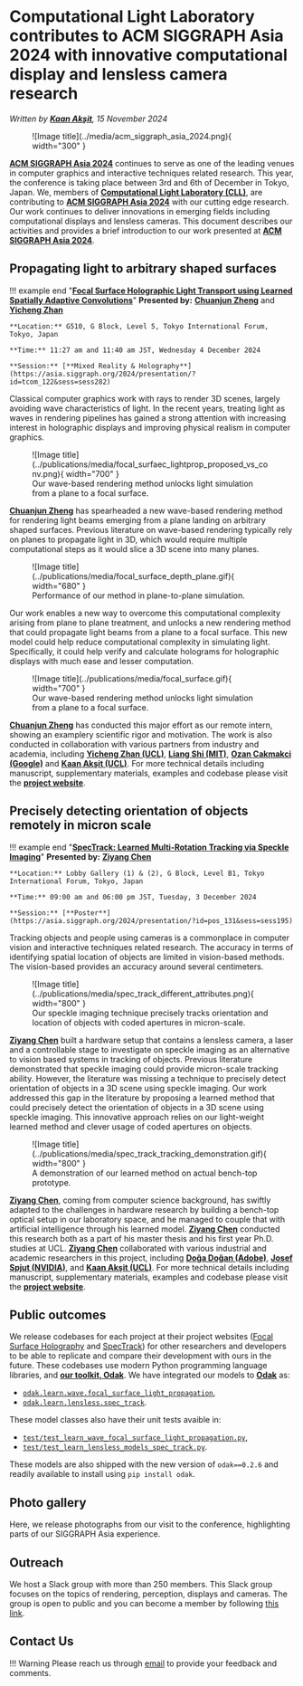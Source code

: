 # Computational Light Laboratory contributes to ACM SIGGRAPH Asia 2024 with innovative computational display and lensless camera research

_Written by [**Kaan Akşit**](https://kaanaksit.com), 15 November 2024_

<figure markdown>
  ![Image title](../media/acm_siggraph_asia_2024.png){ width="300" }
</figure>

[**ACM SIGGRAPH Asia 2024**](https://asia.siggraph.org/2024/) continues to serve as one of the leading venues in computer graphics and interactive techniques related research.
This year, the conference is taking place between 3rd and 6th of December in Tokyo, Japan.
We, members of [**Computational Light Laboratory (CLL)**](https://complightlab.com), are contributing to [**ACM SIGGRAPH Asia 2024**](https://asia.siggraph.org/2024/) with our cutting edge research.
Our work continues to deliver innovations in emerging fields including computational displays and lensless cameras.
This document describes our activities and provides a brief introduction to our work presented at [**ACM SIGGRAPH Asia 2024**](https://asia.siggraph.org/2024/).

## Propagating light to arbitrary shaped surfaces

!!! example end "[**Focal Surface Holographic Light Transport using Learned Spatially Adaptive Convolutions**](../publications/focal_surface_light_transport.md)"
    **Presented by:** [**Chuanjun Zheng**](https://scholar.google.com.hk/citations?user=9Jk_LC8AAAAJ&) and [**Yicheng Zhan**](https://asia.siggraph.org/2024/presenter/?uid=49032604224391258001)

    **Location:** G510, G Block, Level 5, Tokyo International Forum, Tokyo, Japan

    **Time:** 11:27 am and 11:40 am JST, Wednesday 4 December 2024

    **Session:** [**Mixed Reality & Holography**](https://asia.siggraph.org/2024/presentation/?id=tcom_122&sess=sess282)

Classical computer graphics work with rays to render 3D scenes, largely avoiding wave characteristics of light.
In the recent years, treating light as waves in rendering pipelines has gained a strong attention with increasing interest in holographic displays and improving physical realism in computer graphics.

<figure markdown>
  ![Image title](../publications/media/focal_surfaec_lightprop_proposed_vs_conv.png){ width="700" }
  <figcaption>Our wave-based rendering method unlocks light simulation from a plane to a focal surface.</figcaption>
</figure>

[**Chuanjun Zheng**](https://scholar.google.com.hk/citations?user=9Jk_LC8AAAAJ&) has spearheaded a new wave-based rendering method for rendering light beams emerging from a plane landing on arbitrary shaped surfaces.
Previous literature on wave-based rendering typically rely on planes to propagate light in 3D, which would require multiple computational steps as it would slice a 3D scene into many planes.

<figure markdown>
  ![Image title](../publications/media/focal_surface_depth_plane.gif){ width="680" }
  <figcaption>Performance of our method in plane-to-plane simulation.</figcaption>
</figure>

Our work enables a new way to overcome this computational complexity arising from plane to plane treatment, and unlocks a new rendering method that could propagate light beams from a plane to a focal surface.
This new model could help reduce computational complexity in simulating light.
Specifically, it could help verify and calculate holograms for holographic displays with much ease and lesser computation.

<figure markdown>
  ![Image title](../publications/media/focal_surface.gif){ width="700" }
  <figcaption>Our wave-based rendering method unlocks light simulation from a plane to a focal surface.</figcaption>
</figure>

[**Chuanjun Zheng**](https://scholar.google.com.hk/citations?user=9Jk_LC8AAAAJ&) has conducted this major effort as our remote intern, showing an examplery scientific rigor and motivation.
The work is also conducted in collaboration with various partners from industry and academia, including [**Yicheng Zhan (UCL)**](https://asia.siggraph.org/2024/presenter/?uid=49032604224391258001), [**Liang Shi (MIT)**](https://people.csail.mit.edu/liangs/), [**Ozan Cakmakci (Google)**](https://scholar.google.com/citations?user=xZLjeAMAAAAJ&hl=en) and [**Kaan Akşit (UCL)**](https://kaanaksit.com).
For more technical details including manuscript, supplementary materials, examples and codebase please visit the [**project website**](../publications/focal_surface_light_transport.md).

## Precisely detecting orientation of objects remotely in micron scale

!!! example end "[**SpecTrack: Learned Multi-Rotation Tracking via Speckle Imaging**](../publications/spec_track.md)"
    **Presented by:** [**Ziyang Chen**](https://ziyang.space/)

    **Location:** Lobby Gallery (1) & (2), G Block, Level B1, Tokyo International Forum, Tokyo, Japan

    **Time:** 09:00 am and 06:00 pm JST, Tuesday, 3 December 2024

    **Session:** [**Poster**](https://asia.siggraph.org/2024/presentation/?id=pos_131&sess=sess195)

Tracking objects and people using cameras is a commonplace in computer vision and interactive techniques related research.
The accuracy in terms of identifying spatial location of objects are limited in vision-based methods.
The vision-based provides an accuracy around several centimeters.


<figure markdown>
  ![Image title](../publications/media/spec_track_different_attributes.png){ width="800" }
  <figcaption>Our speckle imaging technique precisely tracks orientation and location of objects with coded apertures in micron-scale.</figcaption>
</figure>

[**Ziyang Chen**](https://ziyang.space/) built a hardware setup that contains a lensless camera, a laser and a controllable stage to investigate on speckle imaging as an alternative to vision based systems in tracking of objects.
Previous literature demonstrated that speckle imaging could provide micron-scale tracking ability.
However, the literature was missing a technique to precisely detect orientation of objects in a 3D scene using speckle imaging.
Our work addressed this gap in the literature by proposing a learned method that could precisely detect the orientation of objects in a 3D scene using speckle imaging.
This innovative approach relies on our light-weight learned method and clever usage of coded apertures on objects.

<figure markdown>
  ![Image title](../publications/media/spec_track_tracking_demonstration.gif){ width="800" }
  <figcaption>A demonstration of our learned method on actual bench-top prototype.</figcaption>
</figure>

[**Ziyang Chen**](https://ziyang.space/), coming from computer science background, has swiftly adapted to the challenges in hardware research by building a bench-top optical setup in our laboratory space, and he managed to couple that with artificial intelligence through his learned model.
[**Ziyang Chen**](https://ziyang.space) conducted this research both as a part of his master thesis and his first year Ph.D. studies at UCL.
[**Ziyang Chen**](https://ziyang.space) collaborated with various industrial and academic researchers in this project, including [**Doğa Doğan (Adobe)**](https://www.dogadogan.com/), [**Josef Spjut (NVIDIA)**](https://josef.spjut.me/), and [**Kaan Akşit (UCL)**](https://kaanaksit.com).
For more technical details including manuscript, supplementary materials, examples and codebase please visit the [**project website**](../publications/spec_track.md).


## Public outcomes
We release codebases for each project at their project websites ([Focal Surface Holography](../publications/spec_track.md) and [SpecTrack](../publications/focal_surface_light_transport.md)) for other researchers and developers to be able to replicate and compare their development with ours in the future.
These codebases use modern Python programming language libraries, and [**our toolkit, Odak**](https://github.com/kaanaksit/odak).
We have integrated our models to [**Odak**](https://github.com/kaanaksit/odak) as:

* [`odak.learn.wave.focal_surface_light_propagation`](https://kaanaksit.com/odak/odak/learn_wave/?h=focal_sur#odak.learn.wave.models.downsample_layer.forward),
* [`odak.learn.lensless.spec_track`](https://kaanaksit.com/odak/odak/learn_lensless/?h=spec_track#odak.learn.lensless.models.spec_track).

These model classes also have their unit tests avaible in:

* [`test/test_learn_wave_focal_surface_light_propagation.py`](https://github.com/kaanaksit/odak/blob/master/test/test_learn_wave_focal_surface_light_propagation.py),
* [`test/test_learn_lensless_models_spec_track.py`](https://github.com/kaanaksit/odak/blob/master/test/test_learn_lensless_models_spec_track.py).

These models are also shipped with the new version of `odak==0.2.6` and readily available to install using `pip install odak`.

## Photo gallery
Here, we release photographs from our visit to the conference, highlighting parts of our SIGGRAPH Asia experience.


## Outreach
We host a Slack group with more than 250 members.
This Slack group focuses on the topics of rendering, perception, displays and cameras.
The group is open to public and you can become a member by following [this link](../outreach/index.md).


## Contact Us
!!! Warning
    Please reach us through [email](mailto:kaanaksit@kaanaksit.com) to provide your feedback and comments.
